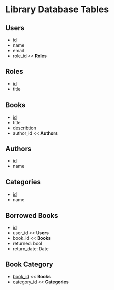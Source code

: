 # Library Database Tables

## Users

- <u>id</u>
- name
- email
- role_id << **Roles**

## Roles

- <u>id</u>
- title

## Books

- <u>id</u>
- title
- describtion
- author_id << **Authors**

## Authors

- <u>id</u>
- name

## Categories

- <u>id</u>
- name

## Borrowed Books

- <u>id</u>
- user_id << **Users**
- book_id << **Books**
- returned: bool
- return_date: Date

## Book Category

- <u>book_id</u> << **Books**
- <u>category_id</u> << **Categories**
